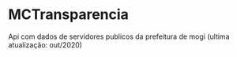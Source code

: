 # MCTransparencia
Api com dados de servidores publicos da prefeitura de mogi (ultima atualização: out/2020)
